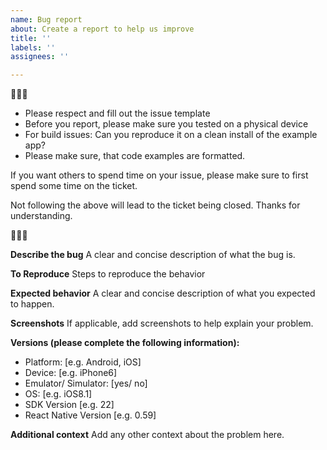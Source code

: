 ```yaml
---
name: Bug report
about: Create a report to help us improve
title: ''
labels: ''
assignees: ''

---
```


🚨🚨🚨
* Please respect and fill out the issue template
* Before you report, please make sure you tested on a physical device
* For build issues: Can you reproduce it on a clean install of the example app?
* Please make sure, that code examples are formatted.

If you want others to spend time on your issue, please make sure to first spend some time on the ticket.

Not following the above will lead to the ticket being closed.
Thanks for understanding.

🚨🚨🚨



**Describe the bug**
A clear and concise description of what the bug is.

**To Reproduce**
Steps to reproduce the behavior

**Expected behavior**
A clear and concise description of what you expected to happen.

**Screenshots**
If applicable, add screenshots to help explain your problem.

**Versions (please complete the following information):**
 - Platform: [e.g. Android, iOS]
 - Device: [e.g. iPhone6]
 - Emulator/ Simulator: [yes/ no]
 - OS: [e.g. iOS8.1]
 - SDK Version [e.g. 22]
 - React Native Version [e.g. 0.59]

**Additional context**
Add any other context about the problem here.
